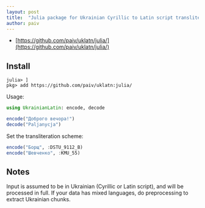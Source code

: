 ```yaml
---
layout: post
title:  "Julia package for Ukrainian Cyrillic to Latin script transliteration"
author: paiv
---
```


- [https://github.com/paiv/uklatn/julia/](https://github.com/paiv/uklatn/julia/)


Install
--

```julia-repl
julia> ]
pkg> add https://github.com/paiv/uklatn:julia/
```


Usage:
```julia
using UkrainianLatin: encode, decode

encode("Доброго вечора!")
decode("Paljanycja")
```

Set the transliteration scheme:
```julia
encode("Борщ", :DSTU_9112_B)
encode("Шевченко", :KMU_55)
```


Notes
--
Input is assumed to be in Ukrainian (Cyrillic or Latin script), and will be processed in full.
If your data has mixed languages, do preprocessing to extract Ukrainian chunks.

